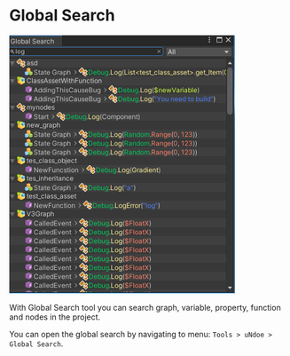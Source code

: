 # Global Search

![](../../images/user-interfaces/ui-global-search.PNG)

With Global Search tool you can search graph, variable, property, function and nodes in the project.

You can open the global search by navigating to menu: `Tools > uNdoe > Global Search`.